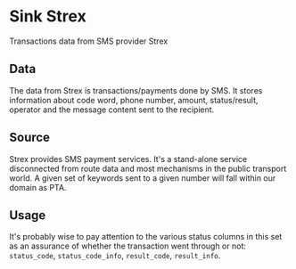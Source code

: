 # Sink Strex

Transactions data from SMS provider Strex

## Data

The data from Strex is transactions/payments done by SMS. It stores
information about code word, phone number, amount, status/result,
operator and the message content sent to the recipient.

## Source

Strex provides SMS payment services. It's a stand-alone service
disconnected from route data and most mechanisms in the public
transport world.  A given set of keywords sent to a given number will
fall within our domain as PTA.

## Usage

It's probably wise to pay attention to the various status columns in
this set as an assurance of whether the transaction went through or
not: `status_code`, `status_code_info`, `result_code`, `result_info`.

